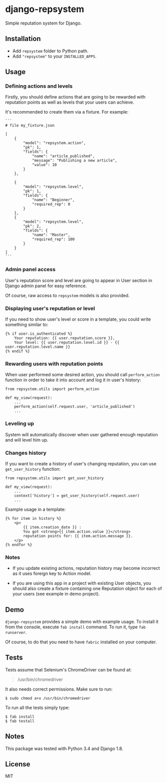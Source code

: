 # django-repsystem

Simple reputation system for Django.

## Installation

- Add `repsystem` folder to Python path.
- Add `"repsystem"` to your `INSTALLED_APPS`.

## Usage

### Defining actions and levels

Firstly, you should define actions that are going to be rewarded with reputation points as well as levels that your users can achieve.

It's recommended to create them via a fixture. For example:

    ```
    # file my_fixture.json
    
    [
        {
            "model": "repsystem.action",
            "pk": 1,
            "fields": {
                "name": "article_published",
                "message": "Publishing a new article",
                "value": 10
            }
        },
        
        {
            "model": "repsystem.level",
            "pk": 1,
            "fields": {
                "name": "Beginner",
                "required_rep": 0
            }
        },
        {
            "model": "repsystem.level",
            "pk": 2,
            "fields": {
                "name": "Master",
                "required_rep": 100
            }
        }
    ]
    ```

### Admin panel access

User's reputation score and level are going to appear in User section in Django admin panel for easy reference.

Of course, raw access to `repsystem` models is also provided.

### Displaying user's reputation or level

If you need to show user's level or score in a template, you could write something similar to:


    {% if user.is_authenticated %}
        Your reputation: {{ user.reputation.score }},
        Your level: {{ user.reputation.level.id }} - {{ user.reputation.level.name }}
    {% endif %}

### Rewarding users with reputation points

When user performed some desired action, you should call `perform_action` function in order to take it into account and log it in user's history:

    
    from repsystem.utils import perform_action

    def my_view(request):
        ...
        perform_action(self.request.user, 'article_published')
        ...
   
### Leveling up

System will automatically discover when user gathered enough reputation and will level him up.

### Changes history

If you want to create a history of user's changing reputation, you can use `get_user_history` function:


    from repsystem.utils import get_user_history

    def my_view(request):
        ...
        context['history'] = get_user_history(self.request.user)
        ...


Example usage in a template:


    {% for item in history %}
        <p>
            {{ item.creation_date }} :
            You got <strong>{{ item.action.value }}</strong>
            reputation points for: {{ item.action.message }}.
        </p>
    {% endfor %}
    
### Notes

- If you update existing actions, reputation history may become incorrect as it uses foreign key to Action model.

- If you are using this app in a project with existing User objects, you should also create a fixture containing one Reputation object for each of your users (see example in demo project).

## Demo

`django-repsystem` provides a simple demo with example usage. To install it from the console, execute `fab install` command. To run it, type ``fab runserver``.

Of course, to do that you need to have `fabric` installed on your computer.

## Tests

Tests assume that Selenium's ChromeDriver can be found at:
> /usr/bin/chromedriver

It also needs correct permissions. Make sure to run:

    $ sudo chmod a+x /usr/bin/chromedriver

To run all the tests simply type:

    $ fab install
    $ fab testall

## Notes

This package was tested with Python 3.4 and Django 1.8.

## License

MIT

